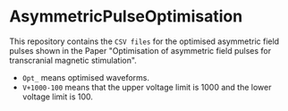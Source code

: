 # AsymmetricPulseOptimisation
This repository contains the `CSV files` for the optimised asymmetric field pulses shown in the Paper "Optimisation of asymmetric field pulses for transcranial magnetic stimulation".
* `Opt_` means optimised waveforms.
* `V+1000-100` means that the upper voltage limit is 1000 and the lower voltage limit is 100.
